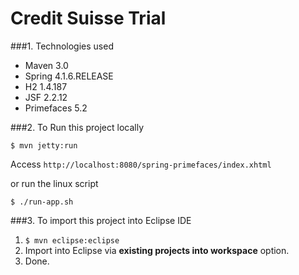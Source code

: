 Credit Suisse Trial
===============================
###1. Technologies used
* Maven 3.0
* Spring 4.1.6.RELEASE
* H2 1.4.187
* JSF 2.2.12
* Primefaces 5.2


###2. To Run this project locally
```shell
$ mvn jetty:run
```
Access ```http://localhost:8080/spring-primefaces/index.xhtml```

or run the linux script

```shell
$ ./run-app.sh
```

###3. To import this project into Eclipse IDE
1. ```$ mvn eclipse:eclipse```
2. Import into Eclipse via **existing projects into workspace** option.
3. Done.
